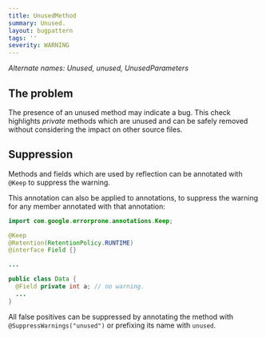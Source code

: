 ```yaml
---
title: UnusedMethod
summary: Unused.
layout: bugpattern
tags: ''
severity: WARNING
---
```


<!--
*** AUTO-GENERATED, DO NOT MODIFY ***
To make changes, edit the @BugPattern annotation or the explanation in docs/bugpattern.
-->

_Alternate names: Unused, unused, UnusedParameters_

## The problem
The presence of an unused method may indicate a bug. This check highlights
_private_ methods which are unused and can be safely removed without considering
the impact on other source files.

## Suppression

Methods and fields which are used by reflection can be annotated with `@Keep` to
suppress the warning.

This annotation can also be applied to annotations, to suppress the warning for
any member annotated with that annotation:

```java
import com.google.errorprone.annotations.Keep;

@Keep
@Retention(RetentionPolicy.RUNTIME)
@interface Field {}

...

public class Data {
  @Field private int a; // no warning.
  ...
}
```

All false positives can be suppressed by annotating the method with
`@SuppressWarnings("unused")` or prefixing its name with `unused`.

